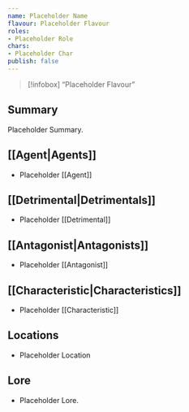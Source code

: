 ```yaml
---
name: Placeholder Name
flavour: Placeholder Flavour
roles:
- Placeholder Role
chars:
- Placeholder Char
publish: false
---
```

> [!infobox]
> “Placeholder Flavour”

## Summary
Placeholder Summary.

## [[Agent|Agents]]
- Placeholder [[Agent]]

## [[Detrimental|Detrimentals]]
- Placeholder [[Detrimental]]

## [[Antagonist|Antagonists]]
- Placeholder [[Antagonist]]

## [[Characteristic|Characteristics]]
- Placeholder [[Characteristic]]

## Locations
- Placeholder Location

## Lore
- Placeholder Lore.